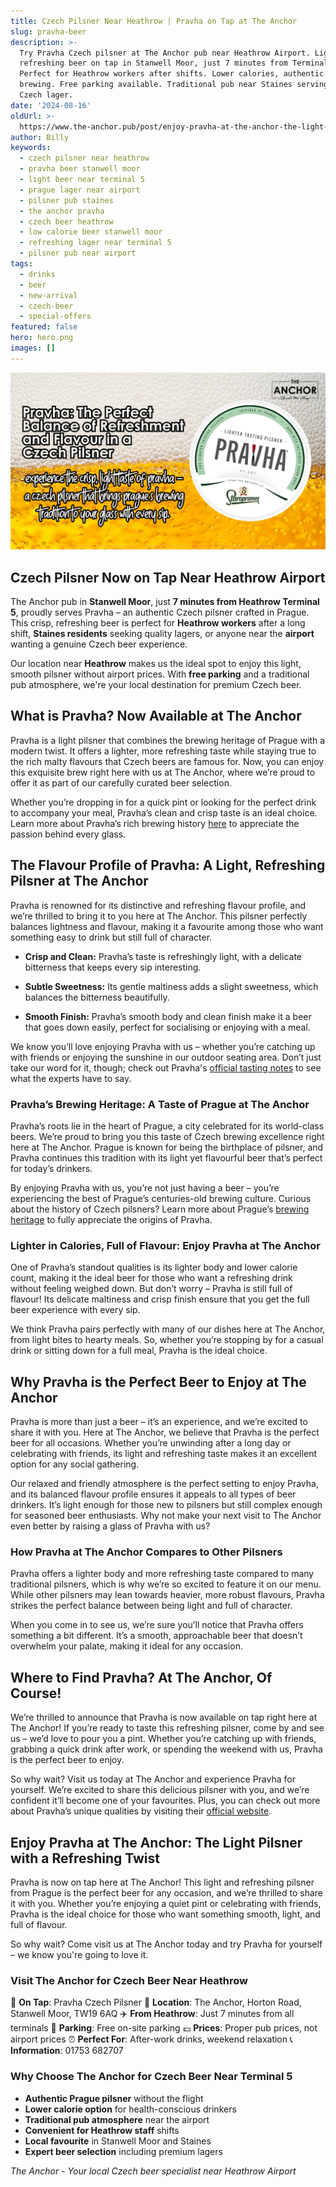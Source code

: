 ```yaml
---
title: Czech Pilsner Near Heathrow | Pravha on Tap at The Anchor
slug: pravha-beer
description: >-
  Try Pravha Czech pilsner at The Anchor pub near Heathrow Airport. Light,
  refreshing beer on tap in Stanwell Moor, just 7 minutes from Terminal 5.
  Perfect for Heathrow workers after shifts. Lower calories, authentic Prague
  brewing. Free parking available. Traditional pub near Staines serving premium
  Czech lager.
date: '2024-08-16'
oldUrl: >-
  https://www.the-anchor.pub/post/enjoy-pravha-at-the-anchor-the-light-and-refreshin
author: Billy
keywords:
  - czech pilsner near heathrow
  - pravha beer stanwell moor
  - light beer near terminal 5
  - prague lager near airport
  - pilsner pub staines
  - the anchor pravha
  - czech beer heathrow
  - low calorie beer stanwell moor
  - refreshing lager near terminal 5
  - pilsner pub near airport
tags:
  - drinks
  - beer
  - new-arrival
  - czech-beer
  - special-offers
featured: false
hero: hero.png
images: []
---
```


![Promotional graphic for Pravha, highlighting its crisp, light taste and Prague's brewing tradition. The image shows a close-up of golden beer with bubbles, the Pravha logo, and The Anchor pub logo in the corner.](/content/blog/pravha-beer/hero.png)

  

## Czech Pilsner Now on Tap Near Heathrow Airport

The Anchor pub in **Stanwell Moor**, just **7 minutes from Heathrow Terminal 5**, proudly serves Pravha – an authentic Czech pilsner crafted in Prague. This crisp, refreshing beer is perfect for **Heathrow workers** after a long shift, **Staines residents** seeking quality lagers, or anyone near the **airport** wanting a genuine Czech beer experience.

Our location near **Heathrow** makes us the ideal spot to enjoy this light, smooth pilsner without airport prices. With **free parking** and a traditional pub atmosphere, we're your local destination for premium Czech beer.

  

## **What is Pravha? Now Available at The Anchor**

Pravha is a light pilsner that combines the brewing heritage of Prague with a modern twist. It offers a lighter, more refreshing taste while staying true to the rich malty flavours that Czech beers are famous for. Now, you can enjoy this exquisite brew right here with us at The Anchor, where we’re proud to offer it as part of our carefully curated beer selection.

Whether you’re dropping in for a quick pint or looking for the perfect drink to accompany your meal, Pravha’s clean and crisp taste is an ideal choice. Learn more about Pravha’s rich brewing history [here](https://www.pravha.co.uk/) to appreciate the passion behind every glass.

  

## **The Flavour Profile of Pravha: A Light, Refreshing Pilsner at The Anchor**

Pravha is renowned for its distinctive and refreshing flavour profile, and we’re thrilled to bring it to you here at The Anchor. This pilsner perfectly balances lightness and flavour, making it a favourite among those who want something easy to drink but still full of character.

*   **Crisp and Clean:** Pravha’s taste is refreshingly light, with a delicate bitterness that keeps every sip interesting.
    
*   **Subtle Sweetness:** Its gentle maltiness adds a slight sweetness, which balances the bitterness beautifully.
    
*   **Smooth Finish:** Pravha’s smooth body and clean finish make it a beer that goes down easily, perfect for socialising or enjoying with a meal.
    

  

We know you’ll love enjoying Pravha with us – whether you’re catching up with friends or enjoying the sunshine in our outdoor seating area. Don’t just take our word for it, though; check out Pravha's [official tasting notes](https://www.pravha.co.uk/#our-story) to see what the experts have to say.

  

### **Pravha’s Brewing Heritage: A Taste of Prague at The Anchor**

Pravha’s roots lie in the heart of Prague, a city celebrated for its world-class beers. We’re proud to bring you this taste of Czech brewing excellence right here at The Anchor. Prague is known for being the birthplace of pilsner, and Pravha continues this tradition with its light yet flavourful beer that’s perfect for today’s drinkers.

By enjoying Pravha with us, you’re not just having a beer – you’re experiencing the best of Prague’s centuries-old brewing culture. Curious about the history of Czech pilsners? Learn more about Prague’s [brewing heritage](https://www.beerprague.com/czech-brewing-history) to fully appreciate the origins of Pravha.

  

### **Lighter in Calories, Full of Flavour: Enjoy Pravha at The Anchor**

One of Pravha’s standout qualities is its lighter body and lower calorie count, making it the ideal beer for those who want a refreshing drink without feeling weighed down. But don’t worry – Pravha is still full of flavour! Its delicate maltiness and crisp finish ensure that you get the full beer experience with every sip.

We think Pravha pairs perfectly with many of our dishes here at The Anchor, from light bites to hearty meals. So, whether you’re stopping by for a casual drink or sitting down for a full meal, Pravha is the ideal choice.

  

## **Why Pravha is the Perfect Beer to Enjoy at The Anchor**

Pravha is more than just a beer – it’s an experience, and we’re excited to share it with you. Here at The Anchor, we believe that Pravha is the perfect beer for all occasions. Whether you’re unwinding after a long day or celebrating with friends, its light and refreshing taste makes it an excellent option for any social gathering.

Our relaxed and friendly atmosphere is the perfect setting to enjoy Pravha, and its balanced flavour profile ensures it appeals to all types of beer drinkers. It’s light enough for those new to pilsners but still complex enough for seasoned beer enthusiasts. Why not make your next visit to The Anchor even better by raising a glass of Pravha with us?

  

### **How Pravha at The Anchor Compares to Other Pilsners**

Pravha offers a lighter body and more refreshing taste compared to many traditional pilsners, which is why we’re so excited to feature it on our menu. While other pilsners may lean towards heavier, more robust flavours, Pravha strikes the perfect balance between being light and full of character.

  

When you come in to see us, we’re sure you’ll notice that Pravha offers something a bit different. It’s a smooth, approachable beer that doesn’t overwhelm your palate, making it ideal for any occasion.

  

## W**here to Find Pravha? At The Anchor, Of Course!**

We’re thrilled to announce that Pravha is now available on tap right here at The Anchor! If you’re ready to taste this refreshing pilsner, come by and see us – we’d love to pour you a pint. Whether you’re catching up with friends, grabbing a quick drink after work, or spending the weekend with us, Pravha is the perfect beer to enjoy.

So why wait? Visit us today at The Anchor and experience Pravha for yourself. We’re excited to share this delicious pilsner with you, and we’re confident it’ll become one of your favourites. Plus, you can check out more about Pravha’s unique qualities by visiting their [official website](https://www.pravha.co.uk/).

  

## **Enjoy Pravha at The Anchor: The Light Pilsner with a Refreshing Twist**

Pravha is now on tap here at The Anchor! This light and refreshing pilsner from Prague is the perfect beer for any occasion, and we’re thrilled to share it with you. Whether you’re enjoying a quiet pint or celebrating with friends, Pravha is the ideal choice for those who want something smooth, light, and full of flavour.

  

So why wait? Come visit us at The Anchor today and try Pravha for yourself – we know you're going to love it.

### Visit The Anchor for Czech Beer Near Heathrow

🍺 **On Tap**: Pravha Czech Pilsner
📍 **Location**: The Anchor, Horton Road, Stanwell Moor, TW19 6AQ
✈️ **From Heathrow**: Just 7 minutes from all terminals
🚗 **Parking**: Free on-site parking
💷 **Prices**: Proper pub prices, not airport prices
⏰ **Perfect For**: After-work drinks, weekend relaxation
📞 **Information**: 01753 682707

### Why Choose The Anchor for Czech Beer Near Terminal 5

- **Authentic Prague pilsner** without the flight
- **Lower calorie option** for health-conscious drinkers
- **Traditional pub atmosphere** near the airport
- **Convenient for Heathrow staff** shifts
- **Local favourite** in Stanwell Moor and Staines
- **Expert beer selection** including premium lagers

*The Anchor - Your local Czech beer specialist near Heathrow Airport*
